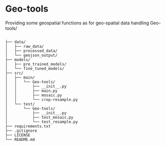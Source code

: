 # Geo-tools
Providing some geospatial functions as for geo-spatial data handling 
Geo-tools/

```

├── data/
│   ├── raw_data/
│   ├── processed_data/
│   └── geojson_output/
├── models/
│   ├── pre_trained_models/
│   └── fine_tuned_models/
├── src/
│   ├── main/
│   │   └── Geo-tools/
│   │       ├── __init__.py
│   │       ├── main.py
│   │       ├── mosaic.py
│   │       └── crop-resample.py
│   └── test/
│       └── Geo-tools/
│           ├── __init__.py
│           ├── test_mosaic.py
│           └── test_resample.py
├── requirements.txt
├── .gitignore
├── LICENSE
└── README.md


```
